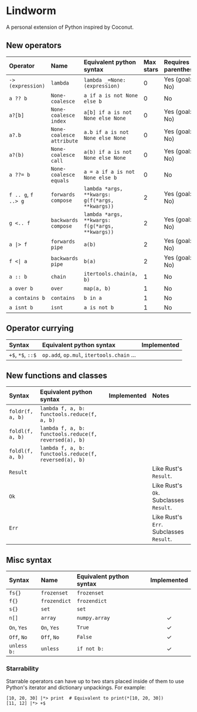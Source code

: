 # Lindworm

A personal extension of Python inspired by Coconut.

## New operators

| Operator            | Name                      | Equivalent python syntax                        | Max stars | Requires parentheses | Implemented |
| :------------------ | :------------------------ | :---------------------------------------------- | :-------- | :------------------- | :---------: |
| `-> (expression)`   | `lambda`                  | `lambda _=None: (expression)`                   | 0         | Yes (goal: No)       |      ✓      |
| `a ?? b`            | `None-coalesce`           | `a if a is not None else b`                     | 0         | No                   |      ✓      |
| `a?[b]`             | `None-coalesce index`     | `a[b] if a is not None else None`               | 0         | Yes (goal: No)       |      ✓      |
| `a?.b`              | `None-coalesce attribute` | `a.b if a is not None else None`                | 0         | Yes (goal: No)       |      ✓      |
| `a?(b)`             | `None-coalesce call`      | `a(b) if a is not None else None`               | 0         | Yes (goal: No)       |      ✓      |
| `a ??= b`           | `None-coalesce equals`    | `a = a if a is not None else b`                 | 0         | No                   |      ✓      |
| `f .. g`, `f ..> g` | `forwards compose`        | `lambda *args, **kwargs: g(f(*args, **kwargs))` | 2         | Yes (goal: No)       |      ✓      |
| `g <.. f`           | `backwards compose`       | `lambda *args, **kwargs: f(g(*args, **kwargs))` | 2         | Yes (goal: No)       |      ✓      |
| `a \|> f`           | `forwards pipe`           | `a(b)`                                          | 2         | Yes (goal: No)       |      ✓      |
| `f <\| a`           | `backwards pipe`          | `b(a)`                                          | 2         | Yes (goal: No)       |      ✓      |
| `a :: b`            | `chain`                   | `itertools.chain(a, b)`                         | 1         | No                   |      ✓      |
| `a over b`          | `over`                    | `map(a, b)`                                     | 1         | No                   |      ✓      |
| `a contains b`      | `contains`                | `b in a`                                        | 1         | No                   |      ✓      |
| `a isnt b`          | `isnt`                    | `a is not b`                                    | 1         | No                   |      ✓      |

## Operator currying

| Syntax            | Equivalent python syntax                  | Implemented |
| :---------------- | :---------------------------------------- | :---------: |
| `+$`, `*$`, `::$` | `op.add`, `op.mul`, `itertools.chain` ... |             |

## New functions and classes

| Syntax           | Equivalent python syntax                              | Implemented | Notes                                   |
| :--------------- | :---------------------------------------------------- | :---------: | :-------------------------------------- |
| `foldr(f, a, b)` | `lambda f, a, b: functools.reduce(f, a, b)`           |             |                                         |
| `foldl(f, a, b)` | `lambda f, a, b: functools.reduce(f, reversed(a), b)` |             |                                         |
| `foldl(f, a, b)` | `lambda f, a, b: functools.reduce(f, reversed(a), b)` |             |                                         |
| `Result`         |                                                       |             | Like Rust's `Result`.                   |
| `Ok`             |                                                       |             | Like Rust's `Ok`. Subclasses `Result`.  |
| `Err`            |                                                       |             | Like Rust's `Err`. Subclasses `Result`. |

## Misc syntax

| Syntax      | Name         | Equivalent python syntax | Implemented |
| :---------- | :----------- | :----------------------- | :---------: |
| `fs{}`      | `frozenset`  | `frozenset`              |             |
| `f{}`       | `frozendict` | `frozendict`             |             |
| `s{}`       | `set`        | `set`                    |             |
| `n[]`       | `array`      | `numpy.array`            |      ✓      |
| `On`, `Yes` | `On`, `Yes`  | `True`                   |      ✓      |
| `Off`, `No` | `Off`, `No`  | `False`                  |      ✓      |
| `unless b:` | `unless`     | `if not b:`              |      ✓      |

### Starrability

Starrable operators can have up to two stars placed inside of them to use Python's iterator and dictionary unpackings. For example:

    [10, 20, 30] |*> print  # Equivalent to print(*[10, 20, 30])
    [11, 12] |*> +$
